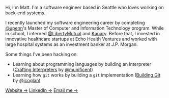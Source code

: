 Hi, I'm Matt.  I'm a software engineer based in Seattle who loves working on back-end systems.

I recently launched my software engineering career by completing [@upenn](https://github.com/upenn)'s Master of Computer and Information Technology program.  While in school, I interned [@LibertyMutual](https://github.com/libertymutual) and [Kanary](https://www.linkedin.com/company/thekanary/).  Before that, I invested in innovative healthcare startups at Echo Health Ventures and worked with large hospital systems as an investment banker at J.P. Morgan.

Some things I've been hacking on:
- Learning about programming languages by building an interpreter ([Crafting Interpreters](https://github.com/munificent/craftinginterpreters) by [@munificent](https://github.com/munificent))
- Learning how `git` works by building a `git` implementation ([Building Git](https://shop.jcoglan.com/building-git/) by [@jcoglan](https://github.com/jcoglan))

[Website →](https://mattparmett.com)
[LinkedIn →](https://www.linkedin.com/in/matthewparmett/)
[Email me →](mailto:hi@mattparmett.com)
